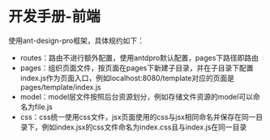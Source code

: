 # 开发手册-前端
使用ant-design-pro框架，具体规约如下：
* routes：路由不进行额外配置，使用antdpro默认配置，pages下路径即路由
* pages：组织页面文件，按页面在pages下新建子目录，并在子目录下配置index.js作为页面入口，例如localhost:8080/template对应的页面是pages/template/index.js
* model：model层文件按照后台资源划分，例如存储文件资源的model可以命名为file.js
* css：css统一使用css文件，jsx页面使用的css与jsx相同命名并保存在同一目录下，例如index.jsx的css文件命名为index.css且与index.js在同一目录
